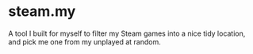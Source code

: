 # steam.my

A tool I built for myself to filter my Steam games into a nice tidy location, and pick me one from my unplayed at random.